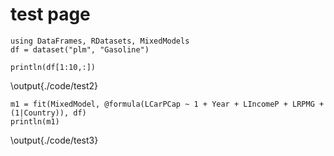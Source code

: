 # test page

```julia:./code/test1
using DataFrames, RDatasets, MixedModels
df = dataset("plm", "Gasoline")
```


```julia:./code/test2
println(df[1:10,:])
```

\output{./code/test2}

```julia:./code/test3
m1 = fit(MixedModel, @formula(LCarPCap ~ 1 + Year + LIncomeP + LRPMG + (1|Country)), df)
println(m1)
```

\output{./code/test3}
